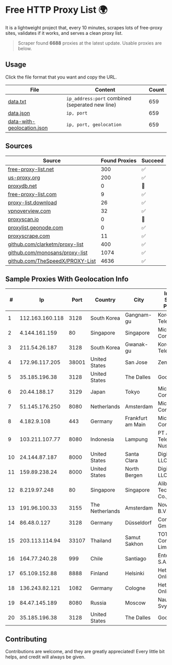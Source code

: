 
# Free HTTP Proxy List 🌍

It is a lightweight project that, every 10 minutes, scrapes lots of free-proxy sites, validates if it works, and serves a clean proxy list.


> Scraper found **6688** proxies at the latest update. Usable proxies are below.

## Usage

Click the file format that you want and copy the URL.


|File|Content|Count|
|----|-------|-----|
|[data.txt](https://raw.githubusercontent.com/themiralay/Proxy-List-World/master/data.txt)|`ip_address:port` combined (seperated new line)|659|
|[data.json](https://raw.githubusercontent.com/themiralay/Proxy-List-World/master/data.json)|`ip, port`|659|
|[data-with-geolocation.json](https://raw.githubusercontent.com/themiralay/Proxy-List-World/master/data-with-geolocation.json)|`ip, port, geolocation`|659|

## Sources

|Source|Found Proxies|Succeed|
|------|-------------|-------|
|[free-proxy-list.net](https://free-proxy-list.net)|300|✅|
|[us-proxy.org](https://www.us-proxy.org)|200|✅|
|[proxydb.net](http://proxydb.net)|0|🚫|
|[free-proxy-list.com](https://free-proxy-list.com/?page=&port=&type%5B%5D=http&type%5B%5D=https&up_time=0&search=Search)|9|✅|
|[proxy-list.download](https://www.proxy-list.download/HTTP)|26|✅|
|[vpnoverview.com](https://vpnoverview.com/privacy/anonymous-browsing/free-proxy-servers)|32|✅|
|[proxyscan.io](https://www.proxyscan.io)|0|🚫|
|[proxylist.geonode.com](https://proxylist.geonode.com/api/proxy-list?limit=300&page=1&sort_by=lastChecked&sort_type=desc&protocols=http,https)|0|✅|
|[proxyscrape.com](https://api.proxyscrape.com/v2/?request=displayproxies&protocol=http&timeout=10000&country=all&ssl=all&anonymity=all)|11|✅|
|[github.com/clarketm/proxy-list](https://raw.githubusercontent.com/clarketm/proxy-list/master/proxy-list-raw.txt)|400|✅|
|[github.com/monosans/proxy-list](https://raw.githubusercontent.com/monosans/proxy-list/main/proxies/http.txt)|1074|✅|
|[github.com/TheSpeedX/PROXY-List](https://raw.githubusercontent.com/TheSpeedX/PROXY-List/master/http.txt)|4636|✅|


## Sample Proxies With Geolocation Info

|#|Ip|Port|Country|City|Internet Service Provider|
|-|--|----|-------|----|-------------------------|
|1|112.163.160.118|3128|South Korea|Gangnam-gu|Korea Telecom|
|2|4.144.161.159|80|Singapore|Singapore|Microsoft Corporation|
|3|211.54.26.187|3128|South Korea|Gwanak-gu|Korea Telecom|
|4|172.96.117.205|38001|United States|San Jose|Zenlayer Inc|
|5|35.185.196.38|3128|United States|The Dalles|Google LLC|
|6|20.44.188.17|3129|Japan|Tokyo|Microsoft Corporation|
|7|51.145.176.250|8080|Netherlands|Amsterdam|Microsoft Corporation|
|8|4.182.9.108|443|Germany|Frankfurt am Main|Microsoft Corporation|
|9|103.211.107.77|8080|Indonesia|Lampung|PT Atmega Telecomindo Nusantara|
|10|24.144.87.187|8000|United States|Santa Clara|DigitalOcean, LLC|
|11|159.89.238.24|8000|United States|North Bergen|DigitalOcean, LLC|
|12|8.219.97.248|80|Singapore|Singapore|Alibaba (US) Technology Co., Ltd.|
|13|191.96.100.33|3155|The Netherlands|Amsterdam|NovoServe B.V.|
|14|86.48.0.127|3128|Germany|Düsseldorf|Contabo GmbH|
|15|203.113.114.94|33107|Thailand|Samut Sakhon|TOT Public Company Limited|
|16|164.77.240.28|999|Chile|Santiago|Entel Chile S.A.|
|17|65.109.152.88|8888|Finland|Helsinki|Hetzner Online GmbH|
|18|136.243.82.121|1082|Germany|Cologne|Hetzner Online GmbH|
|19|84.47.145.189|8080|Russia|Moscow|Nauka-Svyaz|
|20|35.185.196.38|3128|United States|The Dalles|Google LLC|



## Contributing

Contributions are welcome, and they are greatly appreciated! Every
little bit helps, and credit will always be given.

